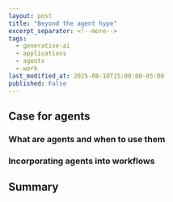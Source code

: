 ```yaml
---
layout: post
title: "Beyond the agent hype"
excerpt_separator: <!--more-->
tags:
  - generative-ai
  - applications
  - agents
  - work
last_modified_at: 2025-08-10T15:00:00-05:00
published: False
---
```


## Case for agents

### What are agents and when to use them

### Incorporating agents into workflows

## Summary